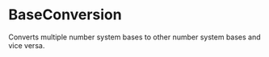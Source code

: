 # BaseConversion
Converts multiple number system bases to other number system bases and vice versa.
